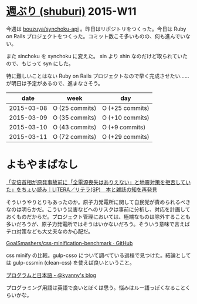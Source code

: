# [週ぶり (shuburi)][shuburi] 2015-W11

今週は [bouzuya/synchoku-api][] 。昨日はリポジトリをつくった。今日は Ruby on Rails プロジェクトをつくった。コミット数こそ多いものの、何も進んでいない。

また sinchoku を synchoku に変えた。 sin より shin なのだけど取られていたので、もじって syn にした。

特に難しいことはない Ruby on Rails プロジェクトなので早く完成させたい……が明日は予定があるので、進まなさそう。

date       | week            | day
-----------|-----------------|-----------------
2015-03-08 | O (25 commits)  | O (+25 commits)
2015-03-09 | O (35 commits)  | O (+10 commits)
2015-03-10 | O (43 commits)  | O (+9 commits)
2015-03-11 | O (72 commits)  | O (+29 commits)


# よもやまばなし

[「安倍首相が原発事故前に「全電源喪失はありえない」と地震対策を拒否していた」をちょい読み｜LITERA／リテラ(SP)　本と雑誌の知を再発見](http://lite-ra.com/i/2015/03/post-933.html)

そういうやりとりもあったのか。原子力発電所に関して自民党が責められるべきなのは明らかだ。こういう災害などへのリスクは事前に分析し、対応を計画しておくものだからだ。プロジェクト管理においては、極端なものは除外することも多いだろうが、原子力発電所ではそうはいかないだろう。そういう意味で言えばテロ対策なども大丈夫なのか心配だ。

[GoalSmashers/css-minification-benchmark · GitHub](https://github.com/GoalSmashers/css-minification-benchmark)

css minify の比較。gulp-csso について調べている過程で見つけた。結論としては gulp-cssmin (clean-css) を使えば良いということ。

[プログラムと日本語 - @kyanny's blog](http://blog.kyanny.me/entry/2015/03/11/034313)

プログラミング用語は英語で良いとぼくは思う。悩みはルー語っぽくなることくらいかな。

[shuburi]: http://shuburi.org
[bouzuya/synchoku-api]: https://github.com/bouzuya/synchoku-api
